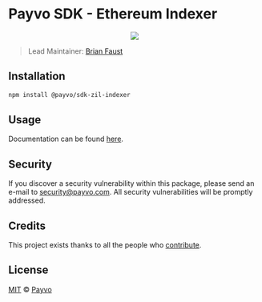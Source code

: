 # Payvo SDK - Ethereum Indexer

<p align="center">
    <img src="https://raw.githubusercontent.com/PayvoHQ/sdk/master/packages/sdk-zil-indexer/banner.png" />
</p>

> Lead Maintainer: [Brian Faust](https://github.com/faustbrian)

## Installation

```bash
npm install @payvo/sdk-zil-indexer
```

## Usage

Documentation can be found [here](https://ark.dev/docs/payvo-sdk).

## Security

If you discover a security vulnerability within this package, please send an e-mail to security@payvo.com. All security vulnerabilities will be promptly addressed.

## Credits

This project exists thanks to all the people who [contribute](../../contributors).

## License

[MIT](LICENSE) © [Payvo](https://payvo.com)
